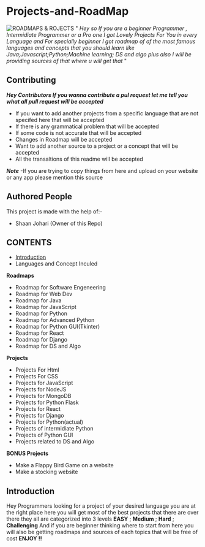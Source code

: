 # Projects-and-RoadMap
![ROADMAPS & ROJECTS](https://user-images.githubusercontent.com/75380879/111023721-a818dc00-8400-11eb-89a8-94ca74ba53a5.png)
" *Hey so If you are a beginner Programmer , Intermidiate Programmer or a Pro one I got Lovely Projects For You in every Language and For specially beginner I got roadmap of of the most famous languages and concepts that you should learn like Java;Javascript;Python;Machine learning; DS and algo plus also I will be providing sources of that where u will get that* "

## Contributing ##
***Hey Contributors If you wanna contribute a pul request let me tell you what all pull request will be accepted***
- If you want to add another projects from a specific language that are not specifed here that will be accepted
- If there is any grammatical problem that will be accepted
- If some code is not accurate that will be accepted
- Changes in Roadmap will be accepted
- Want to add another source to a project or a concept that will be accepted
- All the transaltions of this readme will be accepted

***Note*** -If you are trying to copy things from here and upload on your website or any app please mention this source

## Authored People ##
This project is made with the help of:-
- Shaan Johari (Owner of this Repo)

## CONTENTS ##
- [Introduction](#Introduction)
- Languages  and Concept Inculed

 **Roadmaps**

- Roadmap for Software Engeneering
- Roadmap for Web Dev
- Roadmap for Java
- Roadmap for JavaScript
- Roadmap for Python
- Roadmap for Advanced Python
- Roadmap for Python GUI(Tkinter)
- Roadmap for React
- Roadmap for Django
- Roadmap for DS and Algo



**Projects**

- Projects For Html
- Projects For CSS
- Projects for JavaScript
- Projects for NodeJS
- Projects for MongoDB
- Projects for Python Flask
- Projects for React
- Projects for Django
- Projects for Python(actual)
- Projects of intermidiate Python
- Projects of Python GUI
- Projects related to DS and Algo


**BONUS Projects**

- Make a Flappy Bird Game on a website
- Make a stocking website

## Introduction ##

Hey Programmers looking for a project of your desired language you are at the right place here you will get most of the best projects that there are over there they all are categorized into 3 levels **EASY** ; **Medium** ; **Hard** ; **Challenging**
And if you are beginner thinking where to start from here you will also be getting roadmaps and sources of each topics that will be free of cost
**ENJOY !!**

